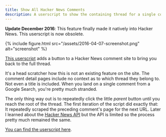 ```yaml
---
title: Show All Hacker News Comments
description: A userscript to show the containing thread for a single comment page on Hacker News.
---
```


**Update December 2016**: This feature finally made it natively into Hacker News. This userscript is now obsolete.

{% include figure.html src="/assets/2016-04-07-screenshot.png" alt="screenshot" %}

[This userscript](https://github.com/arthurhammer/userscripts/tree/master/HackerNews_ShowAllComments) adds a button to a Hacker News comment site to bring you back to the full thread.

<!--more-->

It's a head scratcher how this is not an existing feature on the site. The comment detail pages include no context as to which thread they belong to. Not even a title is included. When you land on a single comment from a Google Search, you're pretty much stranded.

The only thing way out is to repeatedly click the little *parent* button until you reach the root of the thread. The first iteration of the script did exactly that: It repeatedly scraped the preceding comment's page for the next URL. Later I learned about the [Hacker News API](https://hacker-news.firebaseio.com) but the API is limited so the process pretty much remained the same.

[You can find the userscript here](https://github.com/arthurhammer/userscripts/tree/master/HackerNews_ShowAllComments).
